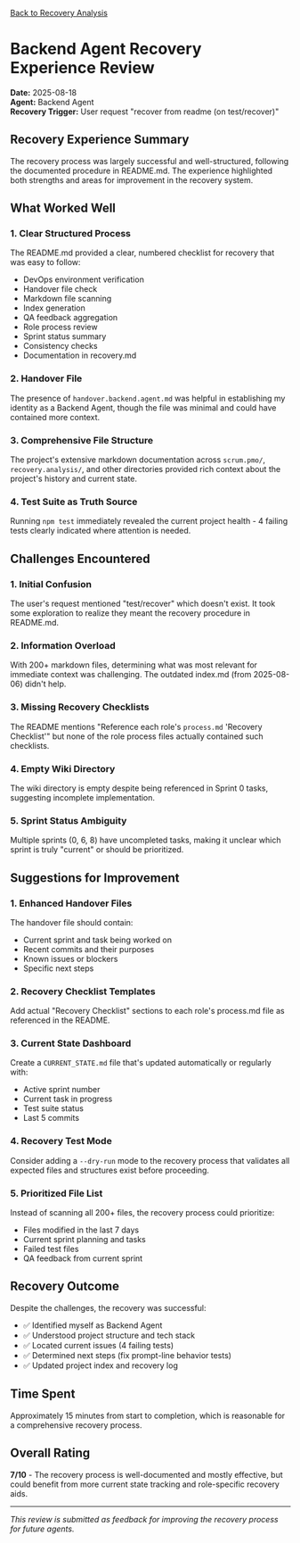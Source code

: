 [Back to Recovery Analysis](./README.md)

# Backend Agent Recovery Experience Review

**Date:** 2025-08-18  
**Agent:** Backend Agent  
**Recovery Trigger:** User request "recover from readme (on test/recover)"

## Recovery Experience Summary

The recovery process was largely successful and well-structured, following the documented procedure in README.md. The experience highlighted both strengths and areas for improvement in the recovery system.

## What Worked Well

### 1. Clear Structured Process
The README.md provided a clear, numbered checklist for recovery that was easy to follow:
- DevOps environment verification
- Handover file check
- Markdown file scanning
- Index generation
- QA feedback aggregation
- Role process review
- Sprint status summary
- Consistency checks
- Documentation in recovery.md

### 2. Handover File
The presence of `handover.backend.agent.md` was helpful in establishing my identity as a Backend Agent, though the file was minimal and could have contained more context.

### 3. Comprehensive File Structure
The project's extensive markdown documentation across `scrum.pmo/`, `recovery.analysis/`, and other directories provided rich context about the project's history and current state.

### 4. Test Suite as Truth Source
Running `npm test` immediately revealed the current project health - 4 failing tests clearly indicated where attention is needed.

## Challenges Encountered

### 1. Initial Confusion
The user's request mentioned "test/recover" which doesn't exist. It took some exploration to realize they meant the recovery procedure in README.md.

### 2. Information Overload
With 200+ markdown files, determining what was most relevant for immediate context was challenging. The outdated index.md (from 2025-08-06) didn't help.

### 3. Missing Recovery Checklists
The README mentions "Reference each role's `process.md` 'Recovery Checklist'" but none of the role process files actually contained such checklists.

### 4. Empty Wiki Directory
The wiki directory is empty despite being referenced in Sprint 0 tasks, suggesting incomplete implementation.

### 5. Sprint Status Ambiguity
Multiple sprints (0, 6, 8) have uncompleted tasks, making it unclear which sprint is truly "current" or should be prioritized.

## Suggestions for Improvement

### 1. Enhanced Handover Files
The handover file should contain:
- Current sprint and task being worked on
- Recent commits and their purposes
- Known issues or blockers
- Specific next steps

### 2. Recovery Checklist Templates
Add actual "Recovery Checklist" sections to each role's process.md file as referenced in the README.

### 3. Current State Dashboard
Create a `CURRENT_STATE.md` file that's updated automatically or regularly with:
- Active sprint number
- Current task in progress
- Test suite status
- Last 5 commits

### 4. Recovery Test Mode
Consider adding a `--dry-run` mode to the recovery process that validates all expected files and structures exist before proceeding.

### 5. Prioritized File List
Instead of scanning all 200+ files, the recovery process could prioritize:
- Files modified in the last 7 days
- Current sprint planning and tasks
- Failed test files
- QA feedback from current sprint

## Recovery Outcome

Despite the challenges, the recovery was successful:
- ✅ Identified myself as Backend Agent
- ✅ Understood project structure and tech stack
- ✅ Located current issues (4 failing tests)
- ✅ Determined next steps (fix prompt-line behavior tests)
- ✅ Updated project index and recovery log

## Time Spent

Approximately 15 minutes from start to completion, which is reasonable for a comprehensive recovery process.

## Overall Rating

**7/10** - The recovery process is well-documented and mostly effective, but could benefit from more current state tracking and role-specific recovery aids.

---

*This review is submitted as feedback for improving the recovery process for future agents.*
